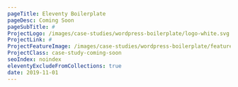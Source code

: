 ```yaml
---
pageTitle: Eleventy Boilerplate
pageDesc: Coming Soon
pageSubTitle: #
ProjectLogo: /images/case-studies/wordpress-boilerplate/logo-white.svg
ProjectLink: #
ProjectFeatureImage: /images/case-studies/wordpress-boilerplate/feature.jpg
ProjectClass: case-study-coming-soon
seoIndex: noindex
eleventyExcludeFromCollections: true
date: 2019-11-01
---
```

